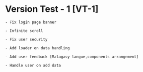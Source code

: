 # Version Test - 1 [VT-1]

`- Fix login page banner`

`- Infinite scroll`

`- Fix user security`

`- Add loader on data handling`

`- Add user feedback [Malagasy langue,components arrangement]`

`- Handle user on add data`
